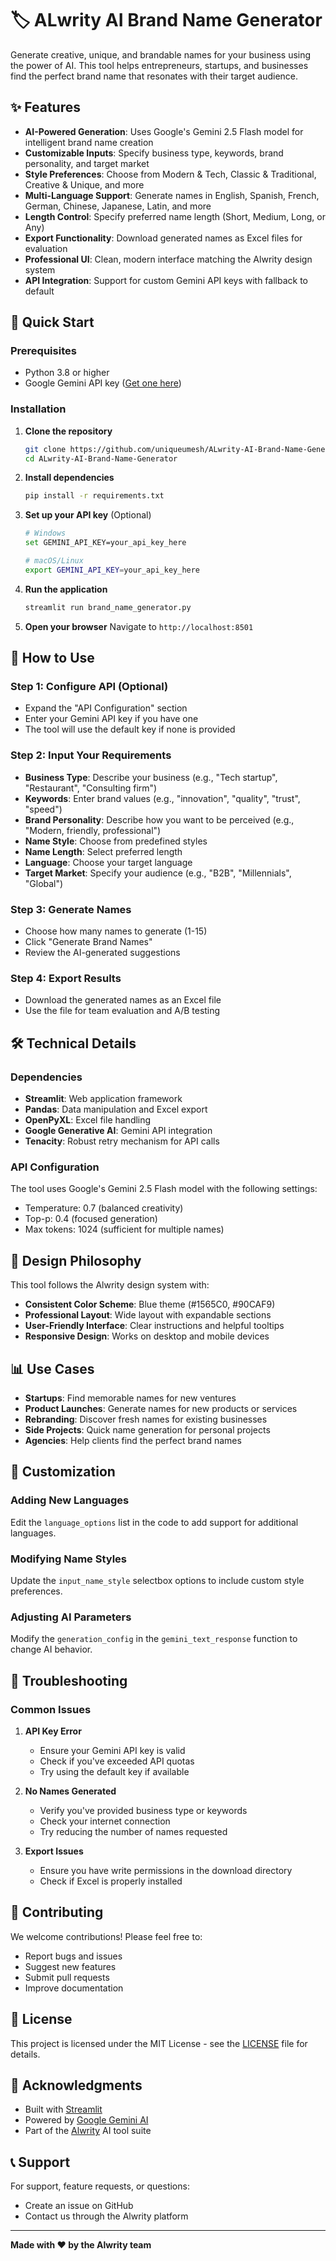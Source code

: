 # 🏷️ ALwrity AI Brand Name Generator

Generate creative, unique, and brandable names for your business using the power of AI. This tool helps entrepreneurs, startups, and businesses find the perfect brand name that resonates with their target audience.

## ✨ Features

- **AI-Powered Generation**: Uses Google's Gemini 2.5 Flash model for intelligent brand name creation
- **Customizable Inputs**: Specify business type, keywords, brand personality, and target market
- **Style Preferences**: Choose from Modern & Tech, Classic & Traditional, Creative & Unique, and more
- **Multi-Language Support**: Generate names in English, Spanish, French, German, Chinese, Japanese, Latin, and more
- **Length Control**: Specify preferred name length (Short, Medium, Long, or Any)
- **Export Functionality**: Download generated names as Excel files for evaluation
- **Professional UI**: Clean, modern interface matching the Alwrity design system
- **API Integration**: Support for custom Gemini API keys with fallback to default

## 🚀 Quick Start

### Prerequisites

- Python 3.8 or higher
- Google Gemini API key ([Get one here](https://aistudio.google.com/app/apikey))

### Installation

1. **Clone the repository**
   ```bash
   git clone https://github.com/uniqueumesh/ALwrity-AI-Brand-Name-Generator.git
   cd ALwrity-AI-Brand-Name-Generator
   ```

2. **Install dependencies**
   ```bash
   pip install -r requirements.txt
   ```

3. **Set up your API key** (Optional)
   ```bash
   # Windows
   set GEMINI_API_KEY=your_api_key_here
   
   # macOS/Linux
   export GEMINI_API_KEY=your_api_key_here
   ```

4. **Run the application**
   ```bash
   streamlit run brand_name_generator.py
   ```

5. **Open your browser**
   Navigate to `http://localhost:8501`

## 🎯 How to Use

### Step 1: Configure API (Optional)
- Expand the "API Configuration" section
- Enter your Gemini API key if you have one
- The tool will use the default key if none is provided

### Step 2: Input Your Requirements
- **Business Type**: Describe your business (e.g., "Tech startup", "Restaurant", "Consulting firm")
- **Keywords**: Enter brand values (e.g., "innovation", "quality", "trust", "speed")
- **Brand Personality**: Describe how you want to be perceived (e.g., "Modern, friendly, professional")
- **Name Style**: Choose from predefined styles
- **Name Length**: Select preferred length
- **Language**: Choose your target language
- **Target Market**: Specify your audience (e.g., "B2B", "Millennials", "Global")

### Step 3: Generate Names
- Choose how many names to generate (1-15)
- Click "Generate Brand Names"
- Review the AI-generated suggestions

### Step 4: Export Results
- Download the generated names as an Excel file
- Use the file for team evaluation and A/B testing

## 🛠️ Technical Details

### Dependencies
- **Streamlit**: Web application framework
- **Pandas**: Data manipulation and Excel export
- **OpenPyXL**: Excel file handling
- **Google Generative AI**: Gemini API integration
- **Tenacity**: Robust retry mechanism for API calls

### API Configuration
The tool uses Google's Gemini 2.5 Flash model with the following settings:
- Temperature: 0.7 (balanced creativity)
- Top-p: 0.4 (focused generation)
- Max tokens: 1024 (sufficient for multiple names)

## 🎨 Design Philosophy

This tool follows the Alwrity design system with:
- **Consistent Color Scheme**: Blue theme (#1565C0, #90CAF9)
- **Professional Layout**: Wide layout with expandable sections
- **User-Friendly Interface**: Clear instructions and helpful tooltips
- **Responsive Design**: Works on desktop and mobile devices

## 📊 Use Cases

- **Startups**: Find memorable names for new ventures
- **Product Launches**: Generate names for new products or services
- **Rebranding**: Discover fresh names for existing businesses
- **Side Projects**: Quick name generation for personal projects
- **Agencies**: Help clients find the perfect brand names

## 🔧 Customization

### Adding New Languages
Edit the `language_options` list in the code to add support for additional languages.

### Modifying Name Styles
Update the `input_name_style` selectbox options to include custom style preferences.

### Adjusting AI Parameters
Modify the `generation_config` in the `gemini_text_response` function to change AI behavior.

## 🐛 Troubleshooting

### Common Issues

1. **API Key Error**
   - Ensure your Gemini API key is valid
   - Check if you've exceeded API quotas
   - Try using the default key if available

2. **No Names Generated**
   - Verify you've provided business type or keywords
   - Check your internet connection
   - Try reducing the number of names requested

3. **Export Issues**
   - Ensure you have write permissions in the download directory
   - Check if Excel is properly installed

## 🤝 Contributing

We welcome contributions! Please feel free to:
- Report bugs and issues
- Suggest new features
- Submit pull requests
- Improve documentation

## 📄 License

This project is licensed under the MIT License - see the [LICENSE](LICENSE) file for details.

## 🙏 Acknowledgments

- Built with [Streamlit](https://streamlit.io/)
- Powered by [Google Gemini AI](https://ai.google.dev/)
- Part of the [Alwrity](https://alwrity.com) AI tool suite

## 📞 Support

For support, feature requests, or questions:
- Create an issue on GitHub
- Contact us through the Alwrity platform

---

**Made with ❤️ by the Alwrity team**
